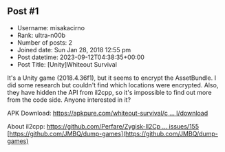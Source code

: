 ## Post #1
- Username: misakacirno
- Rank: ultra-n00b
- Number of posts: 2
- Joined date: Sun Jan 28, 2018 12:55 pm
- Post datetime: 2023-09-12T04:38:35+00:00
- Post Title: [Unity]Whiteout Survival

It's a Unity game (2018.4.36f1), but it seems to encrypt the AssetBundle.
I did some research but couldn't find which locations were encrypted.
Also, they have hidden the API from il2cpp, so it's impossible to find out more from the code side.
Anyone interested in it?

APK Download:
[https://apkpure.com/whiteout-survival/c ... l/download](https://apkpure.com/whiteout-survival/com.gof.global/download)

About il2cpp:
[https://github.com/Perfare/Zygisk-Il2Cp ... issues/155](https://github.com/Perfare/Zygisk-Il2CppDumper/issues/155)
[https://github.com/JMBQ/dump-games](https://github.com/JMBQ/dump-games)
